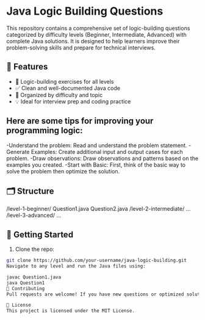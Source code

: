 
# Java Logic Building Questions

This repository contains a comprehensive set of logic-building questions categorized by difficulty levels (Beginner, Intermediate, Advanced) with complete Java solutions. It is designed to help learners improve their problem-solving skills and prepare for technical interviews.

## 📌 Features

- 🧠 Logic-building exercises for all levels
- ✅ Clean and well-documented Java code
- 📂 Organized by difficulty and topic
- 💡 Ideal for interview prep and coding practice

## Here are some tips for improving your programming logic:

-Understand the problem: Read and understand the problem statement.
-Generate Examples: Create additional input and output cases for each problem.
-Draw observations: Draw observations and patterns based on the examples you created.
-Start with Basic: First, think of the basic way to solve the problem then optimize the solution.

## 🗂️ Structure

/level-1-beginner/
Question1.java
Question2.java
/level-2-intermediate/
...
/level-3-advanced/
...

## 🚀 Getting Started

1. Clone the repo:
```bash
git clone https://github.com/your-username/java-logic-building.git
Navigate to any level and run the Java files using:

javac Question1.java
java Question1
🤝 Contributing
Pull requests are welcome! If you have new questions or optimized solutions, feel free to contribute.

📜 License
This project is licensed under the MIT License.
